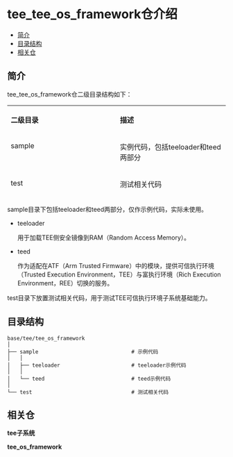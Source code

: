 # tee_tee_os_framework仓介绍<a name="ZH-CN_TOPIC_0000001148528849"></a>

-   [简介](#section11660541593)
-   [目录结构](#section161941989596)
-   [相关仓](#section1371113476307)

## 简介<a name="section11660541593"></a>

tee_tee_os_framework仓二级目录结构如下：

<a name="table2977131081412"></a>
<table><thead align="left"><tr id="row7977610131417"><th class="cellrowborder" valign="top" width="50%" id="mcps1.2.3.1.1"><p id="p18792459121314"><a name="p18792459121314"></a><a name="p18792459121314"></a>二级目录</p>
</th>
<th class="cellrowborder" valign="top" width="50%" id="mcps1.2.3.1.2"><p id="p77921459191317"><a name="p77921459191317"></a><a name="p77921459191317"></a>描述</p>
</th>

<tr id="row6978161091412"><td class="cellrowborder" valign="top" width="50%" headers="mcps1.2.3.1.1 "><p id="p64006181102"><a name="p64006181102"></a><a name="p64006181102"></a>sample</p>
</td>
<td class="cellrowborder" valign="top" width="50%" headers="mcps1.2.3.1.2 "><p id="p7456843192018"><a name="p7456843192018"></a><a name="p7456843192018"></a>实例代码，包括teeloader和teed两部分</p>
</td>
</tr>

<tr id="row6978201031415"><td class="cellrowborder" valign="top" width="50%" headers="mcps1.2.3.1.1 "><p id="p1978910485104"><a name="p1978910485104"></a><a name="p1978910485104"></a>test</p>
</td>
<td class="cellrowborder" valign="top" width="50%" headers="mcps1.2.3.1.2 "><p id="p1059035912204"><a name="p1059035912204"></a><a name="p1059035912204"></a>测试相关代码</p>
</td>
</tr>
</tbody>
</table>

sample目录下包括teeloader和teed两部分，仅作示例代码，实际未使用。
-  teeloader

    用于加载TEE侧安全镜像到RAM（Random Access Memory）。

-  teed

    作为适配在ATF（Arm Trusted Firmware）中的模块，提供可信执行环境（Trusted Execution Environment，TEE）与富执行环境（Rich Execution Environment，REE）切换的服务。

test目录下放置测试相关代码，用于测试TEE可信执行环境子系统基础能力。

## 目录结构<a name="section161941989596"></a>

```
base/tee/tee_os_framework
│ 
├── sample                              # 示例代码
│   │  
│   ├── teeloader                       # teeloader示例代码
│   │  
│   └── teed                            # teed示例代码
│ 
└── test                                # 测试相关代码
```

## 相关仓<a name="section1371113476307"></a>

**tee子系统**

**tee_os_framework**
